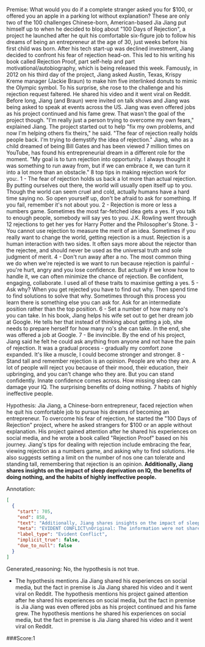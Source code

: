 
Premise:
What would you do if a complete stranger asked you for $100, or offered you an apple in a parking lot without explanation? These are only two of the 100 challenges Chinese-born, American-based Jia Jiang put himself up to when he decided to blog about "100 Days of Rejection", a project he launched after he quit his comfortable six-figure job to follow his dreams of being an entrepreneur at the age of 30, just weeks before his first child was born. After his tech start-up was declined investment, Jiang decided to confront his fear of rejection head-on. This led to his writing his book called Rejection Proof, part self-help and part motivational/autobiography, which is being released this week. Famously, in 2012 on his third day of the project, Jiang asked Austin, Texas, Krispy Kreme manager (Jackie Braun) to make him five interlinked donuts to mimic the Olympic symbol. To his surprise, she rose to the challenge and his rejection request faltered. He shared his video and it went viral on Reddit. Before long, Jiang (and Braun) were invited on talk shows and Jiang was being asked to speak at events across the US. Jiang was even offered jobs as his project continued and his fame grew. That wasn't the goal of the project though. "I'm really just a person trying to overcome my own fears," explained Jiang. The project started out to help "fix my own problems, and now I'm helping others fix theirs," he said. "The fear of rejection really holds people back. I'm trying to demystify the idea of rejection." Jiang, who as a child dreamed of being Bill Gates and has been viewed 7 million times on YouTube, has found his entrepreneurial dream in a different role for the moment. "My goal is to turn rejection into opportunity. I always thought it was something to run away from, but if we can embrace it, we can turn it into a lot more than an obstacle." 8 top tips in making rejection work for you:. 1 - The fear of rejection holds us back a lot more than actual rejection. By putting ourselves out there, the world will usually open itself up to you. Though the world can seem cruel and cold, actually humans have a hard time saying no. So open yourself up, don't be afraid to ask for something. If you fail, remember it's not about you. 2 -  Rejection is more or less a numbers game. Sometimes the most far-fetched idea gets a yes. If you talk to enough people, somebody will say yes to you. J.K. Rowling went through 12 rejections to get her yes for Harry Potter and the Philosopher's Stone. 3 - You cannot use rejection to measure the merit of an idea. Sometimes if you really want to change the world, getting rejection is a must. Rejection is a human interaction with two sides. It often says more about the rejector than the rejectee, and should never be used as the universal truth and sole judgment of merit. 4 - Don't run away after a no. The most common thing we do when we're rejected is we want to run because rejection is painful - you're hurt, angry and you lose confidence. But actually if we know how to handle it, we can often minimize the chance of rejection. Be confident, engaging, collaborate. I used all of these traits to maximise getting a yes. 5 - Ask why? When you get rejected you have to find out why. Then spend time to find solutions to solve that why. Sometimes through this process you learn there is something else you can ask for. Ask for an intermediate position rather than the top position. 6 - Set a number of how many no's you can take. In his book, Jiang helps his wife set out to get her dream job at Google. He tells her that instead of thinking about getting a job, she needs to prepare herself for how many no's she can take.  In the end, she was offered a job at Google. 7 - Be invincible. By the end of his project, Jiang said he felt he could ask anything from anyone and not have the pain of rejection. It was a gradual process - gradually my comfort zone expanded. It's like a muscle, I could become stronger and stronger. 8 - Stand tall and remember rejection is an opinion. People are who they are. A lot of people will reject you because of their mood, their education, their upbringing, and you can't change who they are. But you can stand confidently. Innate confidence comes across. How missing sleep can damage your IQ. The surprising benefits of doing nothing. 7 habits of highly ineffective people.


Hypothesis:
Jia Jiang, a Chinese-born entrepreneur, faced rejection when he quit his comfortable job to pursue his dreams of becoming an entrepreneur. To overcome his fear of rejection, he started the "100 Days of Rejection" project, where he asked strangers for $100 or an apple without explanation. His project gained attention after he shared his experiences on social media, and he wrote a book called "Rejection Proof" based on his journey. Jiang's tips for dealing with rejection include embracing the fear, viewing rejection as a numbers game, and asking why to find solutions. He also suggests setting a limit on the number of nos one can tolerate and standing tall, remembering that rejection is an opinion. **Additionally, Jiang shares insights on the impact of sleep deprivation on IQ, the benefits of doing nothing, and the habits of highly ineffective people.**

Annotation:
```json
[
  {
    "start": 705,
    "end": 858,
    "text": "Additionally, Jiang shares insights on the impact of sleep deprivation on IQ, the benefits of doing nothing, and the habits of highly ineffective people.",
    "meta": "EVIDENT CONFLICT\nOriginal: The information were not shared by Jia Jiang.\nGenerative: \"Jiang shares insights on the impact of sleep... habits of highly ineffective people.\"",
    "label_type": "Evident Conflict",
    "implicit_true": false,
    "due_to_null": false
  }
]
```

Generated_reasoning:
No, the hypothesis is not true. 
- The hypothesis mentions Jia Jiang shared his experiences on social media, but the fact in premise is Jia Jiang shared his video and it went viral on Reddit. The hypothesis mentions his project gained attention after he shared his experiences on social media, but the fact in premise is Jia Jiang was even offered jobs as his project continued and his fame grew. The hypothesis mentions he shared his experiences on social media, but the fact in premise is Jia Jiang shared his video and it went viral on Reddit.

###Score:1
